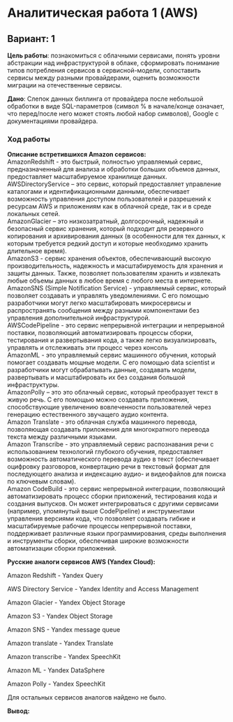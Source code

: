 # Аналитическая работа 1 (AWS)
## Вариант: 1

**Цель работы**: познакомиться с облачными сервисами, понять уровни абстракции над инфраструктурой в облаке, сформировать понимание типов потребления сервисов в сервисной-модели, сопоставить сервисы между разными провайдерами, оценить возможности миграции на отечественные сервисы.

**Дано**: Слепок данных биллинга от провайдера после небольшой обработки в виде SQL-параметров (символ % в начале/конце означает, что перед/после него может стоять любой набор символов), Google с документациями провайдера.

### Ход работы

**Описание встретившихся Amazon сервисов:**\
AmazonRedshift - это быстрый, полностью управляемый сервис, предназначенный для анализа и обработки больших объемов данных, предоставляет масштабируемое хранилище данных.\
AWSDirectoryService – это сервис, который предоставляет управление каталогами и идентификационными данными, обеспечивает возможность управления доступом пользователей и разрешений к ресурсам AWS и приложениям как в облачной среде, так и в среде локальных сетей.\
AmazonGlacier – это низкозатратный, долгосрочный, надежный и безопасный сервис хранения, который подходит для резервного копирования и архивирования данных (в особенности для тех данных, к которым требуется редкий доступ и которые необходимо хранить длительное время).\
AmazonS3 - сервис хранения объектов, обеспечивающий высокую производительность, надежность и масштабируемость для хранения и защиты данных. Также, позволяет пользователям хранить и извлекать любые объемы данных в любое время с любого места в интернете.\
AmazonSNS (Simple Notification Service) - управляемый сервис, который позволяет создавать и управлять уведомлениями. С его помощью разработчики могут легко масштабировать микросервисы и распространять сообщения между разными компонентами без управления дополнительной инфраструктурой.\
AWSCodePipeline - это сервис непрерывной интеграции и непрерывной поставки, позволяющий автоматизировать процессы сборки, тестирования и развертывания кода, а также легко визуализировать, управлять и отслеживать эти процесс через консоль\
AmazonML - это управляемый сервис машинного обучения, который помогает создавать мощные модели. С его помощью data scientist и разработчики могут обрабатывать данные, создавать модели, развертывать и масштабировать их без создания большой инфраструктуры.\
AmazonPolly – это это облачный сервис, который преобразует текст в живую речь. С его помощью можно создавать приложения, способствующие увеличению вовлеченности пользователей через генерацию естественного звучащего аудио контента.\
Amazon Translate - это облачная служба машинного перевода, позволяющая создавать приложения для многократного перевода текста между различными языками.\
Amazon Transcribe - это управляемый сервис распознавания речи с использованием технологий глубокого обучения, предоставляет возможность автоматического перевода аудио в текст (обеспечивает оцифровку разговоров, конвертацию речи в текстовый формат для последующего анализа и индексацию аудио- и видеофайлов для поиска по ключевым словам).\
Amazon CodeBuild - это сервис непрерывной интеграции, позволяющий автоматизировать процесс сборки приложений, тестирования кода и создания выпусков. Он может интегрироваться с другими сервисами (например, упомянутый выше CodePipeline) и инструментами управления версиями кода, что позволяет создавать гибкие и масштабируемые рабочие процессы непрерывной поставки, поддерживает различные языки программирования, среды выполнения и инструменты сборки, обеспечивая широкие возможности автоматизации сборки приложений.

**Русские аналоги сервисов AWS (Yandex Cloud):**

Amazon Redshift - Yandex Query

AWS Directory Service - Yandex Identity and Access Management

Amazon Glacier - Yandex Object Storage

Amazon S3 - Yandex Object Storage

Amazon SNS - Yandex message queue

Amazon translate - Yandex Translate

Amazon transcribe - Yandex SpeechKit

Amazon ML - Yandex DataSphere

Amazon Polly - Yandex SpeechKit

Для остальных сервисов аналогов найдено не было.

**Вывод:**
